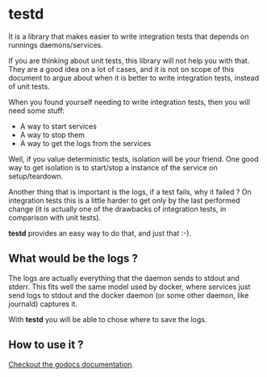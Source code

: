 # testd

It is a library that makes easier to write integration tests that depends on runnings daemons/services.

If you are thinking about unit tests, this library will not help you with that.
They are a good idea on a lot of cases, and it is not on scope of this document to
argue about when it is better to write integration tests, instead of unit tests.

When you found yourself needing to write integration tests, then you will need some stuff:

* A way to start services
* A way to stop them
* A way to get the logs from the services

Well, if you value deterministic tests, isolation will be your friend. One good way to get isolation is
to start/stop a instance of the service on setup/teardown.

Another thing that is important is the logs, if a test fails, why it failed ? On integration tests this
is a little harder to get only by the last performed change (it is actually one of the drawbacks of integration
tests, in comparison with unit tests).

**testd** provides an easy way to do that, and just that :-).


## What would be the logs ?

The logs are actually everything that the daemon sends to stdout and stderr. This fits
well the same model used by docker, where services just send logs to stdout and the
docker daemon (or some other daemon, like journald) captures it.

With **testd** you will be able to chose where to save the logs.


## How to use it ?

[Checkout the godocs documentation](https://godoc.org/github.com/NeowayLabs/testd).
